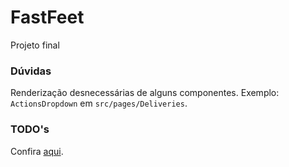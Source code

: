 # FastFeet
Projeto final


### Dúvidas
Renderização desnecessárias de alguns componentes.
Exemplo: `ActionsDropdown` em `src/pages/Deliveries`.

### TODO's
Confira [aqui](https://github.com/yudi-azvd/fastfeet-frontend/issues/1).

